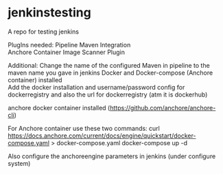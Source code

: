 # jenkinstesting
A repo for testing jenkins 

PlugIns needed:
Pipeline Maven Integration<br/>
Anchore Container Image Scanner Plugin<br/>

Additional:
Change the name of the configured Maven in pipeline to the maven name you gave in jenkins
Docker and Docker-compose (Anchore container) installed<br/>
Add the docker installation and username/password config for dockerregistry and also the url for dockerregistry (atm it is dockerhub)

anchore docker container installed (https://github.com/anchore/anchore-cli)<br/>

For Anchore container use these two commands:
curl https://docs.anchore.com/current/docs/engine/quickstart/docker-compose.yaml > docker-compose.yaml
docker-compose up -d

Also configure the anchoreengine parameters in jenkins (under configure system)